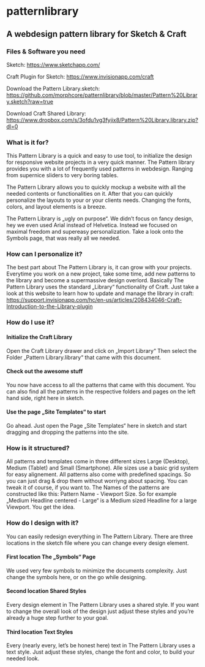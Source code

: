 # patternlibrary
## A webdesign pattern library for Sketch & Craft

### Files & Software you need
Sketch: https://www.sketchapp.com/

Craft Plugin for Sketch: https://www.invisionapp.com/craft

Download the Pattern Library.sketch: https://github.com/morphcore/patternlibrary/blob/master/Pattern%20Library.sketch?raw=true

Download Craft Shared Library: https://www.dropbox.com/s/3ofdu1vg3fyjix8/Pattern%20Library.library.zip?dl=0

### What is it for?
This Pattern Library is a quick and easy to use tool, to initialize the design for responsive website projects in a very quick manner. The Pattern library provides you with a lot of frequently used patterns in webdesign. Ranging from supernice sliders to very boring tables.

The Pattern Library allows you to quickly mockup a website with all the needed contents or functionalities on it. After that you can quickly personalize the layouts to your or your clients needs. Changing the fonts, colors, and layout elements is a breeze.

The Pattern Library is „ugly on purpose“. We didn’t focus on fancy design, hey we even used Arial instead of Helvetica. Instead we focused on maximal freedom and supereasy personalization. Take a look onto the Symbols page, that was really all we needed.

### How can I personalize it?
The best part about The Pattern Library is, it can grow with your projects. Everytime you work on a new project, take some time, add new patterns to the library and become a supermassive design overlord. Basically The Pattern Library uses the standard „Library“ functionality of Craft. Just take a look at this website to learn how to update and manage the library in craft:
https://support.invisionapp.com/hc/en-us/articles/208434046-Craft-Introduction-to-the-Library-plugin

### How do I use it?
#### Initialize the Craft Library
Open the Craft Library drawer and click on „Import Library“ Then select the Folder „Pattern Library.library“ that came with this document.

#### Check out the awesome stuff
You now have access to all the patterns that came with this document. You can also find all the patterns in the respective folders and pages on the left hand side, right here in sketch.

#### Use the page „Site Templates“ to start
Go ahead. Just open the Page „Site Templates“ here in sketch and start dragging and dropping the patterns into the site.

### How is it structured?
All patterns and templates come in three different sizes Large (Desktop), Medium (Tablet) and Small (Smartphone). Alle sizes use a basic grid system for easy alignement. All patterns also come with predefined spacings. So you can just drag & drop them without worriyng about spacing. You can tweak it of course, if you want to. The Names of the patterns are constructed like this: Pattern Name - Viewport Size.
So for example „Medium Headline centered - Large“ is a Medium sized Headline for a large Viewport. You get the idea.

### How do I design with it?
You can easily redesign everything in The Pattern Library. There are three locations in the sketch file where you can change every design element.

#### First location The „Symbols“ Page
We used very few symbols to minimize the documents complexity.
Just change the symbols here, or on the go while designing.

#### Second location Shared Styles
Every design element in The Pattern Library uses a shared style. If you want to change the overall look of the design just adjust these styles and you’re already a huge step further to your goal.

#### Third location Text Styles
Every (nearly every, let’s be honest here) text in The Pattern Library uses a text style. Just adjust these styles, change the font and color, to build your needed look.

